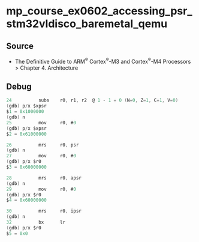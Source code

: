 # mp_course_ex0602_accessing_psr_stm32vldisco_baremetal_qemu

## Source

- The Definitive Guide to ARM<sup>®</sup> Cortex<sup>®</sup>-M3 and Cortex<sup>®</sup>-M4 Processors > Chapter 4. Architecture

## Debug

```as
24          subs    r0, r1, r2  @ 1 - 1 = 0 (N=0, Z=1, C=1, V=0)
(gdb) p/x $xpsr
$1 = 0x1000000
(gdb) n
25          mov     r0, #0
(gdb) p/x $xpsr
$2 = 0x61000000
```

```as
26          mrs     r0, psr
(gdb) n
27          mov     r0, #0
(gdb) p/x $r0
$3 = 0x60000000
```

```as
28          mrs     r0, apsr
(gdb) n
29          mov     r0, #0
(gdb) p/x $r0
$4 = 0x60000000
```

```as
30          mrs     r0, ipsr
(gdb) n
32          bx      lr
(gdb) p/x $r0
$5 = 0x0
```
